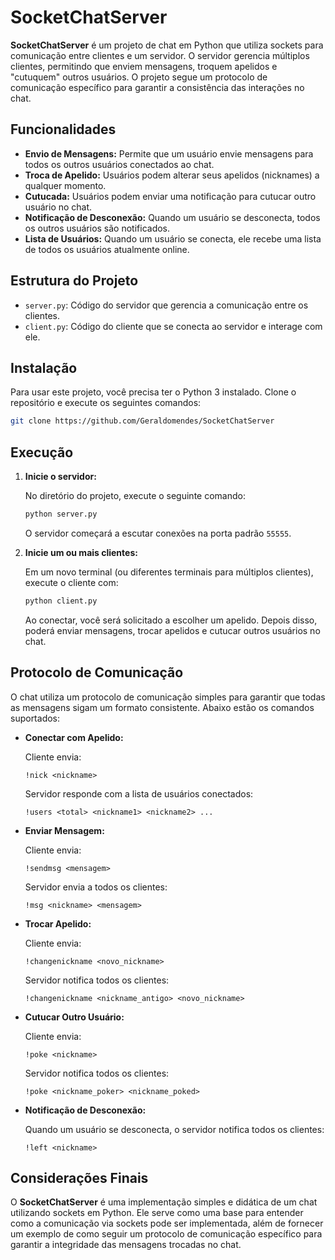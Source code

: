 # SocketChatServer

**SocketChatServer** é um projeto de chat em Python que utiliza sockets para comunicação entre clientes e um servidor. O servidor gerencia múltiplos clientes, permitindo que enviem mensagens, troquem apelidos e "cutuquem" outros usuários. O projeto segue um protocolo de comunicação específico para garantir a consistência das interações no chat.

## Funcionalidades

- **Envio de Mensagens:** Permite que um usuário envie mensagens para todos os outros usuários conectados ao chat.
- **Troca de Apelido:** Usuários podem alterar seus apelidos (nicknames) a qualquer momento.
- **Cutucada:** Usuários podem enviar uma notificação para cutucar outro usuário no chat.
- **Notificação de Desconexão:** Quando um usuário se desconecta, todos os outros usuários são notificados.
- **Lista de Usuários:** Quando um usuário se conecta, ele recebe uma lista de todos os usuários atualmente online.

## Estrutura do Projeto

- `server.py`: Código do servidor que gerencia a comunicação entre os clientes.
- `client.py`: Código do cliente que se conecta ao servidor e interage com ele.

## Instalação

Para usar este projeto, você precisa ter o Python 3 instalado. Clone o repositório e execute os seguintes comandos:

```bash
git clone https://github.com/Geraldomendes/SocketChatServer
```

## Execução

1. **Inicie o servidor:**

   No diretório do projeto, execute o seguinte comando:

   ```bash
   python server.py
   ```

   O servidor começará a escutar conexões na porta padrão `55555`.

2. **Inicie um ou mais clientes:**

   Em um novo terminal (ou diferentes terminais para múltiplos clientes), execute o cliente com:

   ```bash
   python client.py
   ```

   Ao conectar, você será solicitado a escolher um apelido. Depois disso, poderá enviar mensagens, trocar apelidos e cutucar outros usuários no chat.

## Protocolo de Comunicação

O chat utiliza um protocolo de comunicação simples para garantir que todas as mensagens sigam um formato consistente. Abaixo estão os comandos suportados:

- **Conectar com Apelido:**

  Cliente envia:
  ```
  !nick <nickname>
  ```

  Servidor responde com a lista de usuários conectados:
  ```
  !users <total> <nickname1> <nickname2> ...
  ```

- **Enviar Mensagem:**

  Cliente envia:
  ```
  !sendmsg <mensagem>
  ```

  Servidor envia a todos os clientes:
  ```
  !msg <nickname> <mensagem>
  ```

- **Trocar Apelido:**

  Cliente envia:
  ```
  !changenickname <novo_nickname>
  ```

  Servidor notifica todos os clientes:
  ```
  !changenickname <nickname_antigo> <novo_nickname>
  ```

- **Cutucar Outro Usuário:**

  Cliente envia:
  ```
  !poke <nickname>
  ```

  Servidor notifica todos os clientes:
  ```
  !poke <nickname_poker> <nickname_poked>
  ```

- **Notificação de Desconexão:**

  Quando um usuário se desconecta, o servidor notifica todos os clientes:
  ```
  !left <nickname>
  ```

## Considerações Finais

O **SocketChatServer** é uma implementação simples e didática de um chat utilizando sockets em Python. Ele serve como uma base para entender como a comunicação via sockets pode ser implementada, além de fornecer um exemplo de como seguir um protocolo de comunicação específico para garantir a integridade das mensagens trocadas no chat.